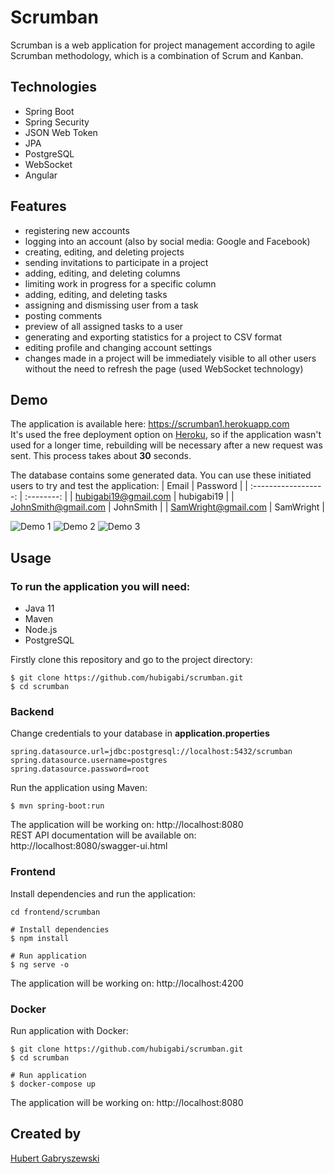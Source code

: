 # Scrumban
Scrumban is a web application for project management according to agile Scrumban methodology, which is a combination of Scrum and Kanban.

## Technologies
- Spring Boot 
- Spring Security
- JSON Web Token
- JPA
- PostgreSQL
- WebSocket
- Angular


## Features
- registering new accounts
- logging into an account (also by social media: Google and Facebook)
- creating, editing, and deleting projects
- sending invitations to participate in a project
- adding, editing, and deleting columns
- limiting work in progress for a specific column
- adding, editing, and deleting tasks
- assigning and dismissing user from a task
- posting comments
- preview of all assigned tasks to a user
- generating and exporting statistics for a project to CSV format
- editing profile and changing account settings
- changes made in a project will be immediately visible to all other users without the need to refresh the page (used WebSocket technology)

## Demo
The application is available here: https://scrumban1.herokuapp.com  
It's used the free deployment option on [Heroku](https://www.heroku.com), so if the application wasn't used for a longer time, rebuilding will be necessary after a new request was sent. This process takes about **30** seconds.

The database contains some generated data. You can use these initiated users to try and test the application:
|        Email         |  Password  |
| :------------------: | :--------: |
| hubigabi19@gmail.com | hubigabi19 |
| JohnSmith@gmail.com  | JohnSmith  |
| SamWright@gmail.com  | SamWright  |

![Demo 1](https://i.imgur.com/jmJbkXQ.png)
![Demo 2](https://i.imgur.com/yB1jcrv.png)
![Demo 3](https://i.imgur.com/ZN9f0jY.png)

## Usage
### To run the application you will need:
- Java 11
- Maven
- Node.js
- PostgreSQL

Firstly clone this repository and go to the project directory:
```shell
$ git clone https://github.com/hubigabi/scrumban.git
$ cd scrumban
```

### Backend

Change credentials to your database in **application.properties**

```shell
spring.datasource.url=jdbc:postgresql://localhost:5432/scrumban
spring.datasource.username=postgres
spring.datasource.password=root
```

Run the application using Maven:
```shell
$ mvn spring-boot:run
```
The application will be working on: http://localhost:8080  
REST API documentation will be available on: http://localhost:8080/swagger-ui.html

### Frontend
Install dependencies and run the application:
```shell
cd frontend/scrumban

# Install dependencies
$ npm install

# Run application
$ ng serve -o
```
The application will be working on: http://localhost:4200

### Docker
Run application with Docker:
```shell
$ git clone https://github.com/hubigabi/scrumban.git
$ cd scrumban

# Run application
$ docker-compose up
```
The application will be working on: http://localhost:8080 

## Created by
[Hubert Gabryszewski](https://github.com/hubigabi)